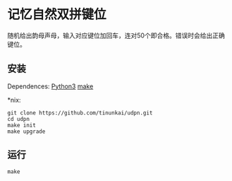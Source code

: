 # 记忆自然双拼键位
随机给出韵母声母，输入对应键位加回车，连对50个即合格。错误时会给出正确键位。

## 安装
Dependences: [Python3](https://www.python.org/) [make](https://www.gnu.org/software/make/)

\*nix:
```
git clone https://github.com/tinunkai/udpn.git
cd udpn
make init
make upgrade
```

## 运行
```
make
```
